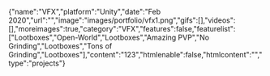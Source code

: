 {"name":"VFX","platform":"Unity","date":"Feb 2020","url":"","image":"images/portfolio/vfx1.png","gifs":[],"videos":[],"moreimages":true,"category":"VFX","features":false,"featurelist":["Lootboxes","Open-World","Lootboxes","Amazing PVP","No Grinding","Lootboxes","Tons of Grinding","Lootboxes"],"content":"123","htmlenable":false,"htmlcontent":"","type":"projects"}
